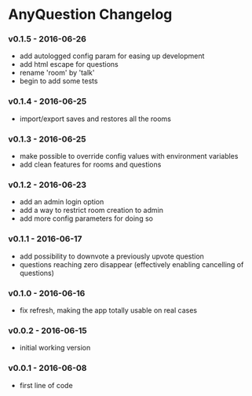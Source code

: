 AnyQuestion Changelog
=========================

### v0.1.5 - 2016-06-26
- add autologged config param for easing up development
- add html escape for questions
- rename 'room' by 'talk'
- begin to add some tests

### v0.1.4 - 2016-06-25
- import/export saves and restores all the rooms

### v0.1.3 - 2016-06-25
- make possible to override config values with environment variables
- add clean features for rooms and questions

### v0.1.2 - 2016-06-23
- add an admin login option
- add a way to restrict room creation to admin
- add more config parameters for doing so

### v0.1.1 - 2016-06-17
- add possibility to downvote a previously upvote question
- questions reaching zero disappear (effectively enabling cancelling of questions)

### v0.1.0 - 2016-06-16
- fix refresh, making the app totally usable on real cases

### v0.0.2 - 2016-06-15
- initial working version

### v0.0.1 - 2016-06-08
- first line of code
